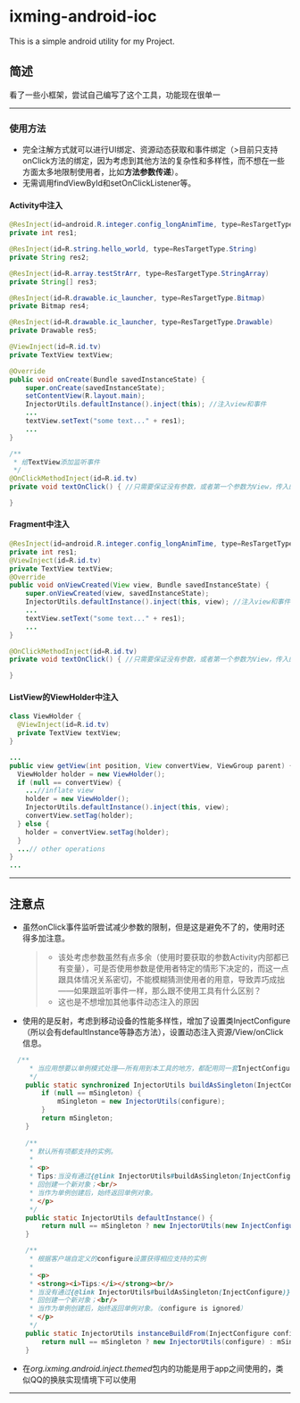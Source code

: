 ixming-android-ioc
==================

This is a simple android utility for my Project.

## 简述
看了一些小框架，尝试自己编写了这个工具，功能现在很单一

--------------
### 使用方法
* 完全注解方式就可以进行UI绑定、资源动态获取和事件绑定（>目前只支持onClick方法的绑定，因为考虑到其他方法的复杂性和多样性，而不想在一些方面太多地限制使用者，比如<b>方法参数传递</b>）。
* 无需调用findViewById和setOnClickListener等。

#### Activity中注入

```java
@ResInject(id=android.R.integer.config_longAnimTime, type=ResTargetType.Integer)
private int res1;

@ResInject(id=R.string.hello_world, type=ResTargetType.String)
private String res2;

@ResInject(id=R.array.testStrArr, type=ResTargetType.StringArray)
private String[] res3;

@ResInject(id=R.drawable.ic_launcher, type=ResTargetType.Bitmap)
private Bitmap res4;

@ResInject(id=R.drawable.ic_launcher, type=ResTargetType.Drawable)
private Drawable res5;

@ViewInject(id=R.id.tv)
private TextView textView;

@Override
public void onCreate(Bundle savedInstanceState) {
    super.onCreate(savedInstanceState);
    setContentView(R.layout.main);
    InjectorUtils.defaultInstance().inject(this); //注入view和事件
    ...
    textView.setText("some text..." + res1);
    ...
}

/**
 * 给TextView添加监听事件
 */
@OnClickMethodInject(id=R.id.tv)
private void textOnClick() { //只需要保证没有参数，或者第一个参数为View，传入的是当前设置了事件的View

}
```

#### Fragment中注入

```java
@ResInject(id=android.R.integer.config_longAnimTime, type=ResTargetType.Integer)
private int res1;
@ViewInject(id=R.id.tv)
private TextView textView;
@Override
public void onViewCreated(View view, Bundle savedInstanceState) {
    super.onViewCreated(view, savedInstanceState);
    InjectorUtils.defaultInstance().inject(this, view); //注入view和事件
    ...
    textView.setText("some text..." + res1);
    ...
}

@OnClickMethodInject(id=R.id.tv)
private void textOnClick() { //只需要保证没有参数，或者第一个参数为View，传入的是当前设置了事件的View

}
```

#### ListView的ViewHolder中注入

```java
class ViewHolder {
  @ViewInject(id=R.id.tv)
  private TextView textView;
}

...
public view getView(int position, View convertView, ViewGroup parent) {
  ViewHolder holder = new ViewHolder();
  if (null == convertView) {
    ...//inflate view
    holder = new ViewHolder();
    InjectorUtils.defaultInstance().inject(this, view);
    convertView.setTag(holder);
  } else {
    holder = convertView.setTag(holder);
  }
  ...// other operations
}
...
```

--------------
## 注意点
* 虽然onClick事件监听尝试减少参数的限制，但是这是避免不了的，使用时还得多加注意。
  > * 该处考虑参数虽然有点多余（使用时要获取的参数Activity内部都已有变量），可是否使用参数是使用者特定的情形下决定的，而这一点跟具体情况关系密切，不能模糊猜测使用者的用意，导致弄巧成拙——如果跟监听事件一样，那么跟不使用工具有什么区别？
  > * 这也是不想增加其他事件动态注入的原因

* 使用的是反射，考虑到移动设备的性能多样性，增加了设置类InjectConfigure（所以会有defaultInstance等静态方法），设置动态注入资源/View/onClick信息。

```java
  /**
	 * 当应用想要以单例模式处理——所有用到本工具的地方，都配用同一套InjectConfigure设置
	 */
	public static synchronized InjectorUtils buildAsSingleton(InjectConfigure configure) {
		if (null == mSingleton) {
			mSingleton = new InjectorUtils(configure);
		}
		return mSingleton;
	}
	
	/**
	 * 默认所有项都支持的实例。
	 * 
	 * <p>
	 * Tips:当没有通过{@link InjectorUtils#buildAsSingleton(InjectConfigure)}设置客户端单例时，
	 * 回创建一个新对象；<br/>
	 * 当作为单例创建后，始终返回单例对象。
	 * </p>
	 */
	public static InjectorUtils defaultInstance() {
		return null == mSingleton ? new InjectorUtils(new InjectConfigure()) : mSingleton;
	}

	/**
	 * 根据客户端自定义的configure设置获得相应支持的实例
	 * 
	 * <p>
	 * <strong><i>Tips:</i></strong><br/>
	 * 当没有通过{@link InjectorUtils#buildAsSingleton(InjectConfigure)}设置客户端单例时，
	 * 回创建一个新对象；<br/>
	 * 当作为单例创建后，始终返回单例对象。（configure is ignored）
	 * </p>
	 */
	public static InjectorUtils instanceBuildFrom(InjectConfigure configure) {
		return null == mSingleton ? new InjectorUtils(configure) : mSingleton;
	}
```
* 在<i>org.ixming.android.inject.themed</i>包内的功能是用于app之间使用的，类似QQ的换肤实现情境下可以使用

--------------

